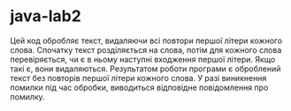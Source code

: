# java-lab2


Цей код обробляє текст, видаляючи всі повтори першої літери кожного слова. Спочатку текст розділяється на слова, потім для кожного слова перевіряється, чи є в ньому наступні входження першої літери. Якщо такі є, вони видаляються. Результатом роботи програми є оброблений текст без повторів першої літери кожного слова. У разі виникнення помилки під час обробки, виводиться відповідне повідомлення про помилку.
